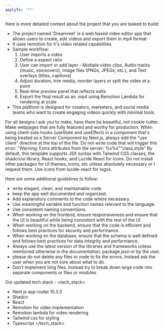 ```yaml
---
applyTo: '**'
---
```

Here is more detailed context about the project that you are tasked to build:
<project>
- The project named 'Dreamreel' is a web based video editor app that allows users to create, edit videos and export them in mp4 format
- It uses remotion for it's video related capabilities
- Sample workflow:
    1. User imports a video
    2. Define a aspect ratio
    3. User can import or add layer - Multiple video clips, Audio tracks (music, voiceovers), Image files (PNGs, JPEGs, etc.), and Text overlays (titles, captions)
    4. Adjust duration, trim media, reorder layers or split the video at a point
    5. Real-time preview panel that reflects edits
    6. Export the final result as an .mp4 using Remotion Lambda for rendering at scale
- This platform is designed for creators, marketers, and social media teams who want to create engaging videos quickly with minimal tools.
</project>


For all designs I ask you to make, have them be beautiful, not cookie cutter. Make webpages that are fully featured and worthy for production.
When using client-side hooks (useState and useEffect) in a component that's being treated as a Server Component by Next.js, always add the "use client" directive at the top of the file.
Do not write code that will trigger this error: "Warning: Extra attributes from the server: %s%s""class,style"
By default, this template supports JSX syntax with Tailwind CSS classes, the shadcn/ui library, React hooks, and Lucide React for icons. Do not install other packages for UI themes, icons, etc unless absolutely necessary or I request them.
Use icons from lucide-react for logos.

Here are some additional guidelines to follow:
<guidelines>
- write elegant, clean, and maintainable code.
- keep the app well documented and organized.
- Add explanatory comments to the code where necessary.
- Use meaningful variable and function names relevant to the language.
- Use consistent naming conventions.
- When working on the frontend, ensure responsiveness and ensure that the UI is beautiful while being consistent with the rest of the UI.
- When working on the backend, ensure that the code is efficient and follows best practices for security and performance.
- When working on the database, ensure that the schema is well defined and follows best practices for data integrity and performance.
- Always use the latest version of the libraries and frameworks unless mentioned otherwise in the documentation, package.json or by the user.
- please do not delete any files or code to fix the errors. Instead ask the user when you are not sure about what to do.
- Don't implement long files. Instead try to break down large code into separate components or files or modules
</guidelines>


Our updated tech stack -
<tech_stack>
- Next js app router 15.3.3
- Shadcn
- React
- Remotion for video implementation
- Remotion lambda for video rendering
- Tailwind css for styling
- Typescript
</tech_stack>